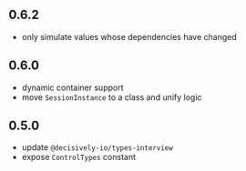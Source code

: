 ## 0.6.2

- only simulate values whose dependencies have changed

## 0.6.0

- dynamic container support
- move `SessionInstance` to a class and unify logic

## 0.5.0

- update `@decisively-io/types-interview`
- expose `ControlTypes` constant